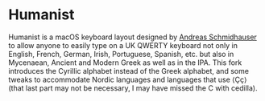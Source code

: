 # Humanist
Humanist is a macOS keyboard layout designed by [Andreas Schmidhauser](https://github.com/schmidhauser) to allow anyone to easily type on a UK QWERTY keyboard not only in English, French, German, Irish, Portuguese, Spanish, etc. but also in Mycenaean, Ancient and Modern Greek as well as in the IPA.
This fork introduces the Cyrillic alphabet instead of the Greek alphabet, and some tweaks to accommodate Nordic languages and languages that use ⟨Çç⟩ (that last part may not be necessary, I may have missed the C with cedilla).
